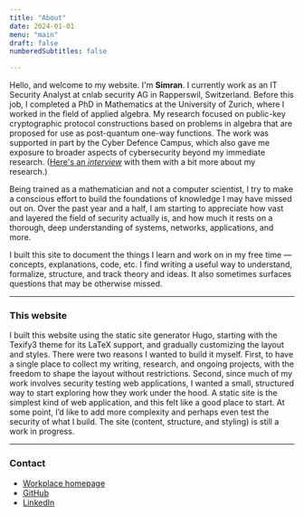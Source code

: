 ```yaml
---
title: "About"
date: 2024-01-01
menu: "main"
draft: false
numberedSubtitles: false

---
```


Hello, and welcome to my website. I'm **Simran**. I currently work as an IT Security Analyst at cnlab security AG in Rapperswil, Switzerland. Before this job, I completed a PhD in Mathematics at the University of Zurich, where I worked in the field of applied algebra. My research focused on public-key cryptographic protocol constructions based on problems in algebra that are proposed for use as post-quantum one-way functions. The work was supported in part by the Cyber Defence Campus, which also gave me exposure to broader aspects of cybersecurity beyond my immediate research. ([Here's an _interview_](https://actu.epfl.ch/news/cyber-defence-fellowships-simran-tinani/) with them with a bit more about my research.)


Being trained as a mathematician and not a computer scientist, I try to make a conscious effort to build the foundations of knowledge I may have missed out on. Over the past year and a half, I am starting to appreciate how vast and layered the field of security actually is, and how much it rests on a thorough, deep understanding of systems, networks, applications, and more.


I built this site to document the things I learn and work on in my free time — concepts, explanations, code, etc. I find writing a useful way to understand, formalize, structure, and track theory and ideas. It also sometimes surfaces questions that may be otherwise missed.

---

### This website

I built this website using the static site generator Hugo, starting with the Texify3 theme for its LaTeX support, and gradually customizing the layout and styles. There were two reasons I wanted to build it myself. First, to have a single place to collect my writing, research, and ongoing projects, with the freedom to shape the layout without restrictions. Second, since much of my work involves security testing web applications, I wanted a small, structured way to start exploring how they work under the hood. A static site is the simplest kind of web application, and this felt like a good place to start. At some point, I’d like to add more complexity  and perhaps even test the security of what I build. The site (content, structure, and styling) is still a work in progress.

---

### Contact

- [Workplace homepage](https://www.cnlab.ch/en/about-us/dr-simran-tinani) 
- [GitHub](https://github.com/simrantinani) 
- [LinkedIn](https://linkedin.com/in/simrantinani)   

